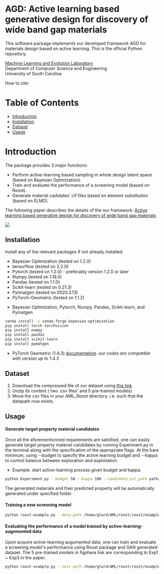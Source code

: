 # AGD: Active learning based generative design for discovery of wide band gap materials
This software package implements our developed framework AGD for materials design based on active learning. This is the official Python repository. 

[Machine Learning and Evolution Laboratory](http://mleg.cse.sc.edu)<br />
Department of Computer Science and Engineering <br />
University of South Carolina <br />

How to cite:<br />


# Table of Contents
* [Introduction](#introduction)
* [Installation](#installation)
* [Dataset](#dataset)
* [Usage](#usage)



<a name="introduction"></a>
# Introduction
The package provides 3 major functions:

- Perform active-learning based sampling in whole design latent space (based on Bayesian Optimization).
- Train and evaluate the performance of a screening model (based on Roost).
- Generate material cadidates' cif files based on element substitution (based on ELMD). 

The following paper describes the details of the our framework:
[Active learning based generative design for discovery of wide band gap materials](https://arxiv.org/pdf/.pdf)



![](front-pic.png)
<a name="installation"></a>
## Installation
Install any of the relevant packages if not already installed:
* Bayesian Optimization (tested on 1.2.0)
* tensorflow (tested on 2.2.0)
* Pytorch (tested on 1.2.0) - preferably version 1.2.0 or later
* Numpy   (tested on 1.18.5)
* Pandas  (tested on 1.1.0) 
* Scikit-learn (tested on 0.21.3) 
* Pytmatgen (tested on 2020.3.13)
* PyTorch-Geometric (tested on 1.1.2)

- Bayesian Optimization, Pytorch, Numpy, Pandas, Scikit-learn, and Pymatgen
```bash
conda install -c conda-forge bayesian-optimization
pip install torch torchvision 
pip install numpy
pip install pandas
pip install scikit-learn
pip install pymatgen
```
- PyTorch Geometric (1.4.3) [documentation](https://pytorch-geometric.readthedocs.io/en/1.4.3/notes/installation.html#installation). *our codes are compatible with version up to 1.4.3*

<a name="dataset"></a>
## Dataset
1. Download the compressed file of our dataset using [this link](https://figshare.com/articles/dataset/bd_AML_whole_init_300_csv/14132270)
2. Unzip its content ( two .csv files' and 5 pre-trained models)
3. Move the csv files in your AML_Roost directory. i.e. such that the datapath now exists.

<a name="usage"></a>
## Usage
#### Generate target property material candidates
Once all the aforementionned requirements are satisfied, one can easily generate target property material candidates by running Experiment.py in the terminal along with the specification of the appropriate flags. At the bare minimum, using --budget to specify the active learning budget and --kappa to control balance between exploration and exploitation.
- Example. start active-learning process given budget and kappa.
```bash
python Experiment.py --budget 50 --kappa 100 --candidate_out_path path/you/prefer
```
The generated materials and their predicted property will be automatically generated under specified folder

#### Training a new screening model
```bash
python roost-example.py --data-path /home/glard/AML/roost/roost/examples/prepared_training_data/bd_AML_whole_train.csv --train --evaluate --test-path /home/glard/AML/roost/roost/examples/prepared_training_data/bd_AML_whole_test.csv --val-size 0.2  --epochs 200 --run-id 9
```

#### Evaluating the performance of a model trained by active-learning-augemented data
 Upon acquire active-learning augumented data, one can train and evaluate a screening model's performance using Roost package and GAN generated dataset.
 The 5 pre-trained models in figshare link are corresponding to Exp1 ~ Exp3 in the paper.
```bash
python roost-example.py --test-path /home/glard/AML/roost/roost/examples/prepared_training_data/bandgap4new_model.csv --regression --evaluate --run-id 511
```

